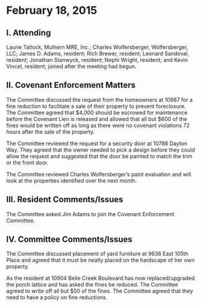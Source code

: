 <!---
title: February 18, 2015 Minutes
layout: minutes.html
collection: minutes
date: 2015-02-18
draft: false
--->
# February 18, 2015

## I. Attending
Laurie Tatlock, Mulhern MRE, Inc.; Charles Wolfersberger, Wolfersberger, LLC; James D. Adams, resident; Rich Brewer, resident; Leonard Sandoval, resident; Jonathan Stanwyck, resident; Nephi Wright, resident; and Kevin Vincel, resident; joined after the meeting had begun.

## II. Covenant Enforcement Matters
The Committee discussed the request from the homeowners at 10987 for a fine reduction to facilitate a sale of their property to prevent foreclosure.  The Committee agreed that $4,000 should be escrowed for maintenance before the Covenant Lien is released and allowed that all but $600 of the fines would be written off as long as there were no covenant violations 72 hours after the sale of the property.  

The Committee reviewed the request for a security door at 10788 Dayton Way.  They agreed that the owner needed to pick a design before they could allow the request and suggested that the door be painted to match the trim or the front door.

The Committee reviewed Charles Wolfersberger’s paint evaluation and will look at the properties identified over the next month.

## III. Resident Comments/Issues
The Committee asked Jim Adams to join the Covenant Enforcement Committee.  

## IV. Committee Comments/Issues
The Committee discussed placement of yard furniture at 9636 East 105th Place and agreed that it must be neatly placed on the hardscape of her own property.

As the resident at 10904 Belle Creek Boulevard has now replaced/upgraded the porch lattice and has asked the fines be reduced.  The Committee agreed to write off all but $50 of the fines.  The Committee agreed that they need to have a policy on fine reductions.  
